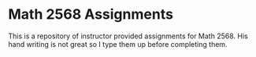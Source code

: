 # Math 2568 Assignments

This is a repository of instructor provided assignments for Math 2568. His hand writing is not great so I type them up before completing them.
